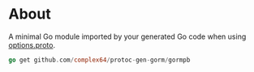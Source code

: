 # About

A minimal Go module imported by your generated Go code when using [options.proto](../proto).

```go
go get github.com/complex64/protoc-gen-gorm/gormpb
```
